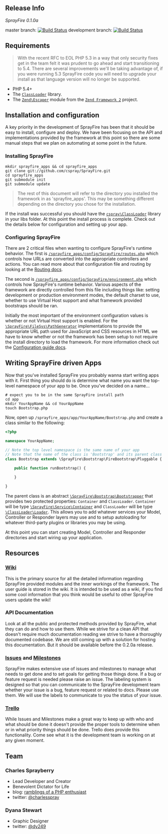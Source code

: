 ## Release Info

*SprayFire 0.1.0a*

master branch: [![Build Status](https://secure.travis-ci.org/cspray/SprayFire.png?branch=master)](https://travis-ci.org/cspray/SprayFire) development branch: [![Build Status](https://travis-ci.org/cspray/SprayFire.png?branch=development)](https://travis-ci.org/cspray/SprayFire)

## Requirements

> With the recent RFC to EOL PHP 5.3 in a way that only security fixes get in the team felt it was prudent to go ahead and start transitioning to 5.4. There are several improvements we'll be taking advantage of, if you were running 5.3 SprayFire code you will need to upgrade your install as that language version will no longer be supported.

- PHP 5.4+
- The [`ClassLoader`](https://github.com/cspray/ClassLoader) library.
- The [`Zend\Escaper`](https://github.com/zendframework/zf2/tree/master/library/Zend/Escaper) module from the [`Zend Framework 2`](https://github.com/zendframework/zf2) project.

## Installation and configuration

A key priority in the development of SprayFire has been that it should be easy to install, configure and deploy. We have been focusing on the API and implementations provided by the framework at this point so there are some manual steps that we plan on automating at some point in the future.

### Installing SprayFire

```plain
mkdir sprayfire_apps && cd sprayfire_apps
git clone git://github.com/cspray/SprayFire.git
cd sprayfire_apps
git submodule init
git submodule update
```

> The rest of this document will refer to the directory you installed the framework in as 'sprayfire_apps'. This may be something different depending on the directory you chose for the installation.


If the install was successful you should have the [`cspray\ClassLoader`](https://github.com/cspray/ClassLoader) library in your libs folder. At this point the install process is complete. Check out the details below for configuration and setting up your app.

### Configuring SprayFire

There are 2 critical files when wanting to configure SprayFire's runtime behavior. The first is [`/sprayfire_apps/config/SprayFire/routes.php`]() which controls how URLs are converted into the appropriate controllers and actions. You can read more about that configuration file and routing by looking at the [Routing docs](https://github.com/cspray/SprayFire/wiki/HTTP-and-Routing).

The second is [`/sprayfire_apps/config/SprayFire/environment.php`]() which controls how SprayFire's runtime behavior. Various aspects of the framework are directly controlled from this file including things like: setting development or production environment modes, the default charset to use, whether to use Virtual Host support and what framework provided bootstraps should be ran.

Initially the most important of the environment configuration values is whether or not Virtual Host support is enabled. For the [`\SprayFire\FileSys\PathGenerator`](https://github.com/cspray/SprayFire/blob/master/libs/SprayFire/FileSys/PathGenerator.php) implementations to provide the appropriate URL path used for JavaScript and CSS resources in HTML we have to know whether or not the framework has been setup to not require the install directory to load the framework. For more information check out the [Configuration guide docs]().

## Writing SprayFire driven Apps

Now that you've installed SprayFire you probably wanna start writing apps with it. First thing you should do is determine what name you want the top-level namespace of your app to be. Once you've decided on a name...

```plain
# expect you to be in the same SprayFire install path
cd app
mkdir YourAppName && cd YourAppName
touch Bootstrap.php
```

Now, open up `/sprayfire_apps/app/YourAppName/Bootstrap.php` and create a class similar to the following:

```php
<?php

namespace YourAppName;

// Note the top level namespace is the same name of your app
// Note that the name of the class is 'Bootstrap' and its parent class
class Bootstrap extends \SprayFire\Bootstrap\FireBootstrap\Pluggable {

    public function runBootstrap() {

    }

}
```

The parent class is an abstract [`\SprayFire\Bootstrap\Bootstrapper`](https://github.com/cspray/SprayFire/blob/master/libs/SprayFire/Bootstrap/Bootstrapper.php) that provides two protected properties: `Container` and `ClassLoader`. `Container` will be type [`\SprayFire\Service\Container`](https://github.com/cspray/SprayFire/blob/master/libs/SprayFire/Service/Container.php) and `ClassLoader` will be type [`\ClassLoader\Loader`](https://github.com/cspray/ClassLoader/blob/master/Loader.php). This allows you to add whatever services your Model, Controller or Responder layers may use and to setup autoloading for whatever third-party plugins or libraries you may be using.

At this point you can start creating Model, Controller and Responder directories and start wiring up your application.

## Resources

### [Wiki](https://github.com/cspray/SprayFire/wiki)

This is the primary source for all the detailed information regarding SprayFire provided modules and the inner workings of the framework. The user guide is stored in the wiki. It is intended to be used as a wiki, if you find some cool information that you think would be useful to other SprayFire users update the wiki!

### API Documentation

Look at all the public and protected methods provided by SprayFire, what they can do and how to use them. While we strive for a clean API that doesn't require much documentation reading we strive to have a thoroughly documented codebase. We are still coming up with a solution for hosting this documentation. But it should be available before the 0.2.0a release.

### [Issues](https://github.com/cspray/SprayFire/issues) and [Milestones](https://github.com/cspray/SprayFire/issues/milestones)

SprayFire makes extensive use of issues and milestones to manage what needs to get done and to set goals for getting those things done. If a bug or feature request is needed please raise an issue. The labeling system is designed so that you can communicate to the SprayFire development team whether your issue is a bug, feature request or related to docs. Please use them. We will use the labels to communicate to you the status of your issue.

### [Trello](https://trello.com/board/sprayfire-todo/51097d06bce28e4a3800006d)

While Issues and Milestones make a great way to keep up with who and what should be done it doesn't provide the proper tools to determine when or in what priority things should be done. Trello does provide this functionality. Come see what it is the development team is working on at any given moment.

## Team

### Charles Sprayberry

- Lead Developer and Creator
- Benevolent Dictator for Life
- blog: [ramblings of a PHP enthusiast](http://cspray.github.com/)
- twitter: [@charlesspray](https://twitter.com/#!/charlesspray)

### Dyana Stewart

- Graphic Designer
- twitter: [@dy249](https://twitter.com/#!/Dy249)
